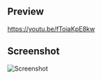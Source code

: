 ## Preview
https://youtu.be/fToiaKpE8kw
  
## Screenshot
![Screenshot](https://media.discordapp.net/attachments/774030735224471592/839394048732168192/pickup_vehicle.png?width=842&height=473)
